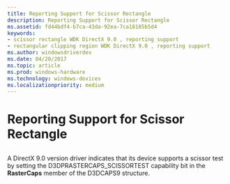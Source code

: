 ```yaml
---
title: Reporting Support for Scissor Rectangle
description: Reporting Support for Scissor Rectangle
ms.assetid: fd44bdf4-b7ca-43da-92ea-7ca18185b5d4
keywords:
- scissor rectangle WDK DirectX 9.0 , reporting support
- rectangular clipping region WDK DirectX 9.0 , reporting support
ms.author: windowsdriverdev
ms.date: 04/20/2017
ms.topic: article
ms.prod: windows-hardware
ms.technology: windows-devices
ms.localizationpriority: medium
---
```


# Reporting Support for Scissor Rectangle


## <span id="ddk_reporting_support_for_scissor_rectangle_gg"></span><span id="DDK_REPORTING_SUPPORT_FOR_SCISSOR_RECTANGLE_GG"></span>


A DirectX 9.0 version driver indicates that its device supports a scissor test by setting the D3DPRASTERCAPS\_SCISSORTEST capability bit in the **RasterCaps** member of the D3DCAPS9 structure.

 

 





